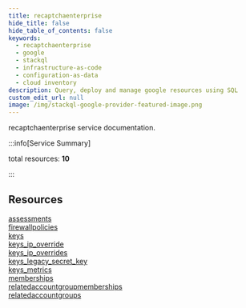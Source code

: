 ```yaml
---
title: recaptchaenterprise
hide_title: false
hide_table_of_contents: false
keywords:
  - recaptchaenterprise
  - google
  - stackql
  - infrastructure-as-code
  - configuration-as-data
  - cloud inventory
description: Query, deploy and manage google resources using SQL
custom_edit_url: null
image: /img/stackql-google-provider-featured-image.png
---
```


recaptchaenterprise service documentation.

:::info[Service Summary]

total resources: __10__  

:::

## Resources
<div class="row">
<div class="providerDocColumn">
<a href="/recaptchaenterprise/assessments/">assessments</a><br />
<a href="/recaptchaenterprise/firewallpolicies/">firewallpolicies</a><br />
<a href="/recaptchaenterprise/keys/">keys</a><br />
<a href="/recaptchaenterprise/keys_ip_override/">keys_ip_override</a><br />
<a href="/recaptchaenterprise/keys_ip_overrides/">keys_ip_overrides</a>
</div>
<div class="providerDocColumn">
<a href="/recaptchaenterprise/keys_legacy_secret_key/">keys_legacy_secret_key</a><br />
<a href="/recaptchaenterprise/keys_metrics/">keys_metrics</a><br />
<a href="/recaptchaenterprise/memberships/">memberships</a><br />
<a href="/recaptchaenterprise/relatedaccountgroupmemberships/">relatedaccountgroupmemberships</a><br />
<a href="/recaptchaenterprise/relatedaccountgroups/">relatedaccountgroups</a>
</div>
</div>